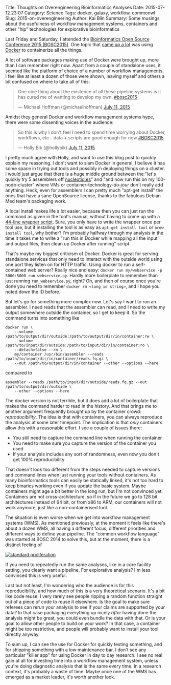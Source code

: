 Title: Thoughts on Overengineering Bioinformatics Analyses
Date: 2015-07-12 23:07
Category: Science
Tags: docker, galaxy, workflow, commonwl
Slug: 2015-on-overengineering
Author: Kai Blin
Summary: Some musings about the usefulness of workflow management systems, containers and other "hip" technologies for explorative bioinformatics

Last Friday and Saturday, I attended the [Bioinformatics Open Source Conference 2015
(BOSC2015)](http://www.open-bio.org/wiki/BOSC_2015). One topic that [came up a
lot](https://twitter.com/kaiblin/status/619899137404891136) was using [Docker](http://docker.io) to containerize all the
things.

A lot of software packages making use of Docker were brought up, more than I can remember right now. Apart from a couple
of standalone uses, it seemed like the platform of choice of a number of workflow managements. I feel like at least a
dozen of those were shown, leaving myself and others a bit confused on where to take all of this:

<blockquote class="twitter-tweet" lang="en"><p lang="en" dir="ltr">One nice thing about the existence of all these
pipeline systems is it has cured me of wanting to develop my own. <a
href="https://twitter.com/hashtag/bosc2015?src=hash">#bosc2015</a></p>&mdash; Michael Hoffman (@michaelhoffman) <a
href="https://twitter.com/michaelhoffman/status/619860543948652544">July 11, 2015</a></blockquote>

Amidst they general Docker and workflow management systems hype, there were some dissenting voices in the audience:

<blockquote class="twitter-tweet" lang="en"><p lang="en" dir="ltr">So this is why I don&#39;t feel I need to spend time
worrying about Docker, workflows, etc - data + scripts are good enough for now <a
href="https://twitter.com/hashtag/BOSC2015?src=hash">#BOSC2015</a></p>&mdash; Holly Bik (@hollybik) <a
href="https://twitter.com/hollybik/status/619824543595630592">July 11, 2015</a></blockquote>

I pretty much agree with Holly, and want to use this blog post to quickly explain my reasoning. I don't want to slam
Docker in general, I believe it has some space in trying out tools and possibly in deploying things on a cluster. I
would just argue that there is a huge middle ground between the "let's quickly try 5 assemblers off
[nucleotid.es](http://nucleotid.es)" and "and now run this on my 100-node-cluster" where VMs or
container-technology-_du-jour_ don't really add anything. Heck, even for assemblers I can pretty much "apt-get install"
the ones that have a sane OpenSource license, thanks to the fabulous Debian Med team's packaging work.

A local install makes life a lot easier, because then you can just run the command as given in the tool's manual,
without having to come up with a [44-line wrapper script](http://nucleotid.es/using-images/). Sure, you only have to
write the wrapper once per tool use, but if installing the tool is as easy as `apt-get install tool` or `brew install
tool`, why bother? I'm probably halfway through my analysis in the time it takes me to write a "run this in Docker while
mapping all the input and output files, then clean up Docker after running" script.

That's maybe my biggest criticism of Docker. Docker is great for serving standalone services that only need to interact
with the outside world using one port they listen on for HTTP traffic. Using docker to run a self-contained web server?
Really nice and easy: `docker run my/webservice -p 5000:5000 run_webservice.py`. Hardly more boilerplate to remember
than just running `run_webservice.py`, right? Oh, and then of course once you're done you need to remember `docker rm
<long id string>`, and I hope you noted down the ID before.

But let's go for something more complex now. Let's say I want to run an assembler. I need reads that the assembler can
read, and I need to write my output somewhere outside the container, so I get to keep it. So the command turns into
something like
```
docker run \
    --volume /path/to/output/dir/outside:/path/to/output/dir/in/container:rw \
    --volume /path/to/input/dir/outside:/path/to/input/dir/in/container:ro \
    --detach=false --rm \
    my/container /usr/bin/assembler --reads /path/to/input/dir/in/container/reads.fq.gz \
    --out /path/to/output/dir/in/container --other --options --here
```
compared to
```
assembler --reads /path/to/input/dir/outside/reads.fq.gz --out /path/to/output/dir/outside \
    --other --options --here
```

The docker version is not terrible, but it does add a lot of boilerplate that makes the command harder to read in the
history. And that brings me to another argument frequently brought up by the container crowd: _reproducibility_. The
idea is that with containers, you can always reproduce the analysis at some later timepoint. The implication is that
_only_ containers allow this with a reasonable effort. I see a couple of issues there:

- You still need to capture the command line when running the container
- You need to make sure you capture the version of the container you used
- If your analysis includes any sort of randomness, even now you don't get 100% reproducibility

That doesn't look too different from the steps needed to capture versions and command lines when just running your tools
without containers. As many bioinformatics tools can easily be statically linked, it's not too hard to keep binaries
working even if you update the basic system. Maybe containers might age a bit better in the long run, but I'm not
convinced yet. Containers are not cross-architecture, so if in the future we go to 128 bit architectures instead of 64
bit, or from x86 to ARM, our containers will not work anymore, just like a non-containerised tool.

The situation is even worse when we get into workflow management systems (WMS). As mentioned previously, at the moment
it feels like there's about a dozen WMS, all having a different focus, different priorities and different ways to define
your pipeline. The "common workflow language" was started at BOSC 2014 to solve this, but at the moment, there is a
distinct feeling of

[![standard proliferation](http://imgs.xkcd.com/comics/standards.png)](http://xkcd.com/927)

If you need to repeatedly run the same analyses, like in a core facility setting, you clearly want a pipeline. For
explorative analysis? I'm less convinced this is very useful.

Last but not least, I'm wondering who the audience is for this reproducibility, and how much of this is a very
theoretical scenario. It's a bit like code reuse. I very rarely see people ripping a random function straight out of a
piece of code to reuse it elsewhere. Is the goal to make sure referees can rerun your analysis to see if your claims are
supported by your data? In that case packaging everything up nicely _after_ having done the analysis might be great, you
could even bundle the data with that. Or is your goal to allow other people to build on your work? In that case, a
container might be too restrictive, and people will probably want to install your tool directly anyway.

To sum up, I can see the use for Docker for quickly testing something, and for shipping something with a low maintenance
bar. I don't see any particular "killer app" for using Docker in day to day research. I see no real gain at all for
investing time into a workflow management system, unless you're doing diagnostic analysis that is the same every time.
In a research context, it's probably a waste of time. Maybe once one of the WMS has emerged as a market leader, it's
worth another look.

<script async src="//platform.twitter.com/widgets.js" charset="utf-8"></script>
